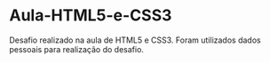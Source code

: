# Aula-HTML5-e-CSS3
Desafio realizado na aula de HTML5 e CSS3.
Foram utilizados dados pessoais para realização do desafio.
